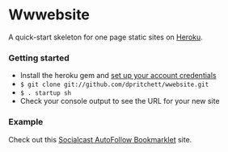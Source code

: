 # Wwwebsite

A quick-start skeleton for one page static sites on [Heroku](http://www.heroku.com).


### Getting started
* Install the heroku gem and [set up your account credentials](http://devcenter.heroku.com/articles/quickstart)
* `$ git clone git://github.com/dpritchett/wwebsite.git`
* `$ . startup sh`
* Check your console output to see the URL for your new site

### Example
Check out this [Socialcast AutoFollow Bookmarklet](http://socialcast-autofollow.heroku.com) site.